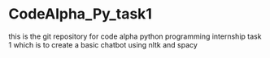 # CodeAlpha_Py_task1
this is the git repository for code alpha python programming internship task 1 which is to create a basic chatbot using nltk and spacy 
